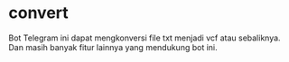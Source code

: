 # convert
Bot Telegram ini dapat mengkonversi file txt menjadi vcf atau sebaliknya. Dan masih banyak fitur lainnya yang mendukung bot ini. 
